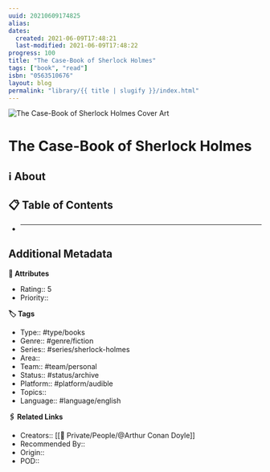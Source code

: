 ```yaml
---
uuid: 20210609174825
alias:
dates:
  created: 2021-06-09T17:48:21
  last-modified: 2021-06-09T17:48:22
progress: 100
title: "The Case-Book of Sherlock Holmes"
tags: ["book", "read"]
isbn: "0563510676"
layout: blog
permalink: "library/{{ title | slugify }}/index.html"
---
```


![The Case-Book of Sherlock Holmes Cover Art](https://i.gr-assets.com/images/S/compressed.photo.goodreads.com/books/1316863480l/162823.jpg)

# The Case-Book of Sherlock Holmes

## ℹ️ About

## 📋 Table of Contents

- ***

## Additional Metadata

**🧰 Attributes**

- Rating:: 5
- Priority::

**🏷 Tags**

- Type:: #type/books
- Genre:: #genre/fiction
- Series:: #series/sherlock-holmes
- Area::
- Team:: #team/personal
- Status:: #status/archive
- Platform:: #platform/audible
- Topics::
- Language:: #language/english

**🖇️ Related Links**

- Creators:: [[🧔 Private/People/@Arthur Conan Doyle]]
- Recommended By::
- Origin::
- POD::
